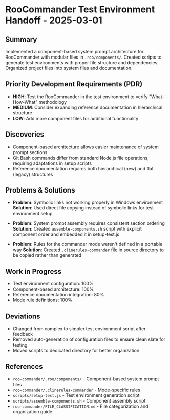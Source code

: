 # RooCommander Test Environment Handoff - 2025-03-01

## Summary
Implemented a component-based system prompt architecture for RooCommander with modular files in `.roo/components/`. Created scripts to generate test environments with proper file structure and dependencies. Organized project files into system files and documentation.

## Priority Development Requirements (PDR)
- **HIGH**: Test the RooCommander in the test environment to verify "What-How-What" methodology
- **MEDIUM**: Consider expanding reference documentation in hierarchical structure
- **LOW**: Add more component files for additional functionality

## Discoveries
- Component-based architecture allows easier maintenance of system prompt sections
- Git Bash commands differ from standard Node.js file operations, requiring adaptations in setup scripts
- Reference documentation requires both hierarchical (new) and flat (legacy) structures

## Problems & Solutions
- **Problem**: Symbolic links not working properly in Windows environment
  **Solution**: Used direct file copying instead of symbolic links for test environment setup
  
- **Problem**: System prompt assembly requires consistent section ordering
  **Solution**: Created `assemble-components.sh` script with explicit component order and embedded it in setup-test.js

- **Problem**: Rules for the commander mode weren't defined in a portable way
  **Solution**: Created `.clinerules-commander` file in source directory to be copied rather than generated

## Work in Progress
- Test environment configuration: 100%
- Component-based architecture: 100%
- Reference documentation integration: 80%
- Mode rule definitions: 100%

## Deviations
- Changed from complex to simpler test environment script after feedback
- Removed auto-generation of configuration files to ensure clean slate for testing
- Moved scripts to dedicated directory for better organization

## References
- `roo-commander/.roo/components/` - Component-based system prompt files
- `roo-commander/.clinerules-commander` - Mode-specific rules
- `scripts/setup-test.js` - Test environment generation script
- `scripts/assemble-components.sh` - Component assembly script
- `roo-commander/FILE_CLASSIFICATION.md` - File categorization and organization guide